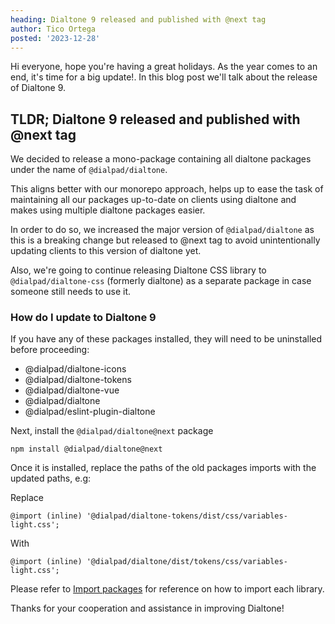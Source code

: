 ```yaml
---
heading: Dialtone 9 released and published with @next tag
author: Tico Ortega
posted: '2023-12-28'
---
```


<BlogPost :author="$frontmatter.author" :posted="parse($frontmatter.posted, 'y-M-d', new Date())" :heading="$frontmatter.heading">

Hi everyone, hope you're having a great holidays. As the year comes to an end, it's time for a big update!.
In this blog post we'll talk about the release of Dialtone 9.

## TLDR; Dialtone 9 released and published with @next tag

We decided to release a mono-package containing all dialtone packages under the name of `@dialpad/dialtone`.

This aligns better with our monorepo approach, helps up to ease the task of maintaining all our packages up-to-date
on clients using dialtone and makes using multiple dialtone packages easier.

In order to do so, we increased the major version of `@dialpad/dialtone` as this is a breaking change but released to
@next tag to avoid unintentionally updating clients to this version of dialtone yet.

Also, we're going to continue releasing Dialtone CSS library to `@dialpad/dialtone-css` (formerly dialtone) as a
separate
package in case someone still needs to use it.

### How do I update to Dialtone 9

If you have any of these packages installed, they will need to be uninstalled before proceeding:

- @dialpad/dialtone-icons
- @dialpad/dialtone-tokens
- @dialpad/dialtone-vue
- @dialpad/dialtone
- @dialpad/eslint-plugin-dialtone

Next, install the `@dialpad/dialtone@next` package

```shell
npm install @dialpad/dialtone@next
```

Once it is installed, replace the paths of the old packages imports with the updated paths, e.g:

Replace

```less
@import (inline) '@dialpad/dialtone-tokens/dist/css/variables-light.css';
```

With

```less
@import (inline) '@dialpad/dialtone/dist/tokens/css/variables-light.css';
```

Please refer to [Import packages](https://github.com/dialpad/dialtone#import-packages) for reference on how to import
each library.

Thanks for your cooperation and assistance in improving Dialtone!
</BlogPost>

<script setup>
import BlogPost from '@baseComponents/BlogPost.vue';
import { parse } from 'date-fns';
</script>
